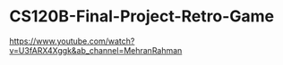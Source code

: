 # CS120B-Final-Project-Retro-Game
https://www.youtube.com/watch?v=U3fARX4Xggk&ab_channel=MehranRahman
